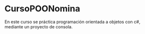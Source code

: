 # CursoPOONomina
En este curso se práctica programación orientada a objetos con c#, mediante un proyecto de consola.
